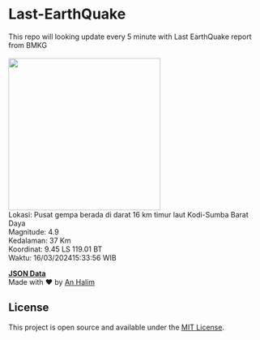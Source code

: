 # Last-EarthQuake
This repo will looking update every 5 minute with Last EarthQuake report from BMKG
<br>
<br>
<img src="https://static.bmkg.go.id/20240316153356.mmi.jpg" width="300"/>
<br>
Lokasi: Pusat gempa berada di darat 16 km timur laut Kodi-Sumba Barat Daya <br>
Magnitude: 4.9 <br>
Kedalaman: 37 Km <br>
Koordinat: 9.45 LS 119.01 BT <br>
Waktu: 16/03/202415:33:56 WIB <br>

<a href="./data/data.json">**JSON Data**</a>
<br>
Made with ❤️ by <a href="https://github.com/an-halim">An Halim</a>
## License

This project is open source and available under the [MIT License](LICENSE).
